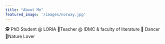 ```yaml
---
title: "About Me"
featured_image: '/images/norway.jpg'
---
```

🕵️ PhD Student @ LORIA 💼Teacher @ IDMC & faculty of literature  💃 Dancer 🌿Nature Lover
